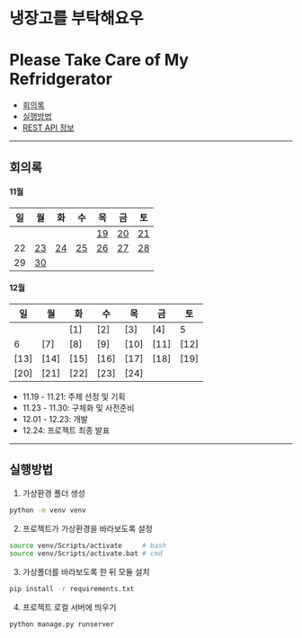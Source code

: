 # 냉장고를 부탁해요우
# Please Take Care of My Refridgerator

- [회의록](#회의록)
- [실행방법](#실행방법)
- [REST API 정보](document/rest-api.md)

---

## 회의록

#### 11월

| 일 | 월 | 화 | 수 | 목 | 금 | 토 |
| --- | --- | --- | --- | --- | --- | --- |
|  |  |  |  | [19](document/topic.md#NOV19) | [20](document/topic.md#NOV20) | [21](document/topic.md#NOV21) |
| 22 | [23](document/meeting.md#NOV23) | [24](document/meeting.md#NOV24) | [25](document/meeting.md#NOV25) | [26](document/meeting.md#NOV26) | [27](document/meeting.md#NOV27) | [28](document/meeting.md#NOV28) |
| 29 | [30](document/meeting.md#NOV30) |



#### 12월

| 일 | 월 | 화 | 수 | 목 | 금 | 토 |
| --- | --- | --- | --- | --- | --- | --- |
|  |  | [1] | [2] | [3] | [4] | 5 |
| 6 | [7] | [8] | [9] | [10] | [11]| [12] |
| [13] | [14] | [15] | [16] | [17] | [18] | [19] |
| [20] | [21] | [22] | [23] | [24] |  |  |

* 11.19 - 11.21: 주제 선정 및 기획
* 11.23 - 11.30: 구체화 및 사전준비
* 12.01 - 12.23: 개발
* 12.24: 프로젝트 최종 발표

---

## 실행방법

1. 가상환경 폴더 생성
```bash
python -m venv venv
```

2. 프로젝트가 가상환경을 바라보도록 설정

```bash
source venv/Scripts/activate     # bash
source venv/Scripts/activate.bat # cmd
```

3. 가상폴더를 바라보도록 한 뒤 모듈 설치
```bash
pip install -r requirements.txt
```


4. 프로젝트 로컬 서버에 띄우기
```bash
python manage.py runserver
```


